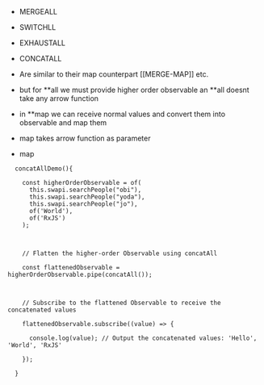 - MERGEALL
- SWITCHLL
- EXHAUSTALL
- CONCATALL
- Are similar to their map counterpart [[MERGE-MAP]] etc. 
- but for **all we must provide higher order observable an **all doesnt take any arrow function
- in **map we can receive normal values and convert them into observable and map them 
- map takes arrow function as parameter

- map
```
  concatAllDemo(){

    const higherOrderObservable = of(
      this.swapi.searchPeople("obi"),
      this.swapi.searchPeople("yoda"),
      this.swapi.searchPeople("jo"),
      of('World'),
      of('RxJS')
    );



    // Flatten the higher-order Observable using concatAll

    const flattenedObservable = higherOrderObservable.pipe(concatAll());

  

    // Subscribe to the flattened Observable to receive the concatenated values

    flattenedObservable.subscribe((value) => {

      console.log(value); // Output the concatenated values: 'Hello', 'World', 'RxJS'

    });

  }
```
